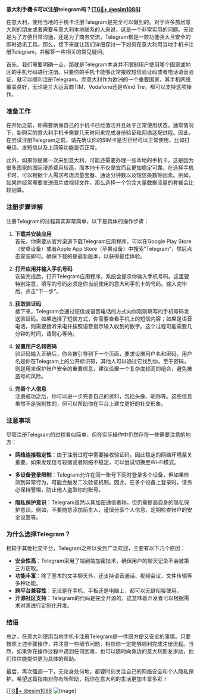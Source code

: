 **意大利手機卡可以注册telegram吗？[[TG💪+ @esim1088](https://t.me/s/esim1088)]**

在意大利，使用当地的手机卡注册Telegram是完全可以做到的。对于许多旅居意大利的朋友或者需要与意大利本地联系的人来说，这是一个非常实用的问题。无论是为了方便日常沟通，还是为了商务交流，Telegram都是一款功能强大且安全的即时通讯工具。那么，接下来就让我们详细探讨一下如何在意大利用当地手机卡注册Telegram，并解答一些相关的常见疑问。

首先，我们需要明确一点，那就是Telegram本身并不限制用户使用哪个国家或地区的手机号码进行注册。只要你的手机卡能够正常接收短信验证码或者电话语音验证，就可以顺利注册Telegram。而意大利作为欧洲的一个重要国家，其手机网络覆盖良好，无论是三大运营商TIM、Vodafone还是Wind Tre，都可以支持这项操作。

### **准备工作**

在开始之前，你需要确保自己的手机卡已经激活并且处于正常使用状态。通常情况下，新购买的意大利手机卡需要几天时间来完成身份验证和网络适配过程。因此，在尝试注册Telegram之前，请先确认你的SIM卡是否已经可以正常使用，比如打电话、发短信以及上网等功能是否正常。

此外，如果你是第一次来到意大利，可能还需要办理一张本地的手机卡。这是因为很多国家的国际漫游费用较高，而本地卡不仅便宜而且更加稳定可靠。在选择手机卡时，可以根据个人需求考虑流量套餐、通话分钟数以及短信条数等因素。例如，如果你经常需要发送图片或视频文件，那么选择一个包含大量数据流量的套餐会比较划算。

### **注册步骤详解**

注册Telegram的过程其实非常简单，以下是具体的操作步骤：

1. **下载并安装应用**  
   首先，你需要从官方渠道下载Telegram应用程序。可以在Google Play Store（安卓设备）或者Apple App Store（苹果设备）中搜索“Telegram”，然后点击安装即可。确保下载的是最新版本，以获得最佳体验。

2. **打开应用并输入手机号码**  
   安装完成后，打开Telegram应用程序。系统会提示你输入手机号码。这里要特别注意，填写的号码必须是你当前使用的意大利手机卡的号码。输入完毕后，点击“下一步”。

3. **获取验证码**  
   接下来，Telegram会通过短信或语音电话的方式向你刚刚填写的手机号码发送验证码。如果选择了短信方式，你需要查看手机上的短信内容；如果是语音电话，则需要接听来电并按照语音指示输入收到的数字。这个过程可能需要几分钟的时间，请耐心等待。

4. **设置用户名和密码**  
   验证码输入正确后，你会被引导到下一个页面，要求设置用户名和密码。用户名是你在Telegram上的公开标识符，其他人可以通过它找到你。至于密码，则是用来保护账户安全的重要信息，建议设置一个复杂度较高的组合，避免被盗号的风险。

5. **完善个人信息**  
   注册成功之后，你可以进一步完善自己的资料，包括头像、昵称等。这些信息虽然不是强制性的，但可以帮助你在平台上建立更好的社交形象。

### **注意事项**

尽管注册Telegram的过程看似简单，但在实际操作中仍然存在一些需要注意的地方：

- **网络连接稳定性**：由于注册过程中需要接收验证码，因此稳定的网络环境至关重要。如果发现信号较弱或者网络不稳定，可以尝试切换至Wi-Fi模式。
  
- **多设备登录限制**：Telegram允许在同一账号下同时登录多个设备，但如果检测到异常行为，可能会触发二次验证机制。因此，在多个设备上登录时，请务必保持警惕，防止他人盗取你的账号。

- **隐私保护意识**：Telegram虽然以其加密通信著称，但仍需提高自身的隐私保护意识。例如，不要随意添加陌生人，谨慎分享个人信息，定期检查账户的安全设置等。

### **为什么选择Telegram？**

相较于其他社交平台，Telegram之所以受到广泛欢迎，主要有以下几个原因：

- **安全性高**：Telegram采用了端到端加密技术，确保用户的聊天记录不会被第三方窃取。
- **功能丰富**：除了基本的文字聊天外，还支持语音通话、视频会议、文件传输等多种功能。
- **跨平台兼容性**：无论是在手机、平板还是电脑上，都可以无缝衔接使用。
- **开源社区支持**：Telegram的代码是完全开源的，这意味着开发者可以根据需求对其进行定制化开发。

### **结语**

总之，在意大利使用当地手机卡注册Telegram是一件既方便又安全的事情。只要按照上述步骤操作，并注意一些细节问题，相信你一定能够顺利完成注册流程。当然，如果你在操作过程中遇到任何困难，也可以随时向身边的意大利朋友求助，他们往往能提供更为具体的帮助。

最后，再次强调一下，无论身处何地，都要时刻关注自己的网络安全和个人隐私保护。希望这篇指南对你有所帮助，祝你在意大利的生活更加丰富多彩！

[[TG💪+ @esim1088](https://t.me/s/esim1088) ![Image](https://i.postimg.cc/4NQfJmqS/Snipaste-2025-05-13-00-14-12.png)]